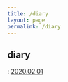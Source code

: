 ```yaml
---
title: /diary
layout: page
permalink: /diary
---
```


## diary

: [2020.02.01](/2020.02.01.post)   


